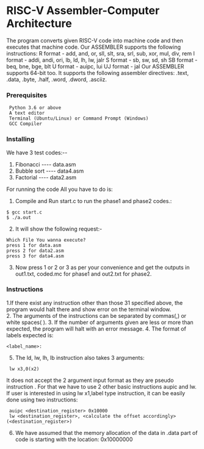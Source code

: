# RISC-V Assembler-Computer Architecture

The program converts given RISC-V code into machine code and then executes that machine code.
Our ASSEMBLER supports the following instructions:
R format - add, and, or, sll, slt, sra, srl, sub, xor, mul, div, rem
I format - addi, andi, ori, lb, ld, lh, lw, jalr
S format - sb, sw, sd, sh
SB format - beq, bne, bge, blt
U format - auipc, lui
UJ format - jal
Our ASSEMBLER supports 64-bit too.
It supports the following assembler directives:
.text, .data, .byte, .half, .word, .dword, .asciiz.

### Prerequisites

```
 Python 3.6 or above
 A text editor
 Terminal (Ubuntu/Linux) or Command Prompt (Windows)
 GCC Compiler 
```

### Installing
We have 3 test codes:--
1. Fibonacci    ----  data.asm
2. Bubble sort  ---- data4.asm
3. Factorial    ---- data2.asm

For running the code All you have to do is:
1. Compile and Run  start.c  to run the phase1 and phase2 codes.:
```
$ gcc start.c
$ ./a.out
```
2. It will show the following request:-
```
Which File You wanna execute?
press 1 for data.asm
press 2 for data2.asm
press 3 for data4.asm
```
3. Now press 1 or 2 or 3 as per your convenience and get the outputs in
out1.txt, coded.mc for phase1 and out2.txt for phase2.

### Instructions 
 1.If there exist any instruction other than those 31 specified above, the program would halt there and show error on the terminal window.\
 2. The arguments of the instructions can be separated by commas(,) or white spaces( ).
 3. If the number of arguments given are less or more than expected, the program will halt with an error message.
 4. The format of labels expected is:
```
<label_name>:
```
 5. The ld, lw, lh, lb instruction also takes 3 arguments:
```
 lw x3,0(x2)
 ```
It does not accept the 2 argument input format as they are pseudo
instruction . For that we have to use 2 other basic instructions aupic and
lw.
If user is interested in using lw x1,label type instruction, it can be
easily done using two instructions:
```
 auipc <destination_register> 0x10000
 lw <destination_register>, <calculate the offset accordingly>(<destination_register>)
 ```
6. We have assumed that the memory allocation of the data in .data part of code is starting with the location: 0x10000000




